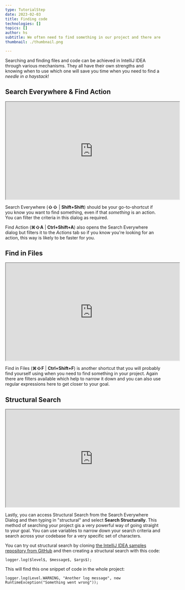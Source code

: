 ```yaml
---
type: TutorialStep
date: 2023-02-03
title: Finding code 
technologies: []
topics: []
author: hs
subtitle: We often need to find something in our project and there are several ways to achieve that depending on the use case.
thumbnail: ./thumbnail.png

---
```


Searching and finding files and code can be achieved in IntelliJ IDEA through various mechanisms. They all have their own strengths and knowing when to use which one will save you time when you need to find a *needle in a haystack*!

## Search Everywhere & Find Action

<iframe width="560" height="315" src="https://www.youtube.com/embed/Z8qKvNdY51g" >
</iframe>

Search Everywhere (**⇧⇧** | **Shift+Shift**) should be your go-to-shortcut if you know you want to find something, even if that *something* is an action. You can filter the criteria in this dialog as required.

Find Action (**⌘⇧A** | **Ctrl+Shift+A**) also opens the Search Everywhere dialog but filters it to the *Actions* tab so if you know you're looking for an action, this way is likely to be faster for you.

## Find in Files

<iframe width="560" height="315" src="https://www.youtube.com/embed/SQg_urpKGkg" >
</iframe>

Find in Files (**⌘⇧F** | **Ctrl+Shift+F**) is another shortcut that you will probably find yourself using when you need to find something in your project. Again there are filters available which help to narrow it down and you can also use regular expressions here to get closer to your goal.

## Structural Search

<iframe width="560" height="315" src="https://www.youtube.com/embed/vX05utYQXXQ" >
</iframe>

Lastly, you can access Structural Search from the Search Everywhere Dialog and then typing in "structural" and select **Search Structurally**. This method of searching your project gis a very powerful way of going straight to your goal. You can use variables to narrow down your search criteria and search across your codebase for a very specific set of characters.

You can try out structural search by cloning [the IntelliJ IDEA samples repository from GitHub](https://github.com/JetBrains/intellij-samples) and then creating a structural search with this code:

```
logger.log($level$, $message$, $args$);
```

This will find this one snippet of code in the whole project:

```
logger.log(Level.WARNING, "Another log message", new RuntimeException("Something went wrong"));
```